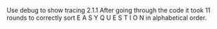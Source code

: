 Use debug to show tracing 2.1.1
After going through the code it took 11 rounds to correctly sort E A S Y Q U E S T I O N in alphabetical order.
